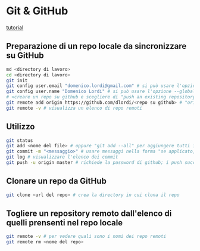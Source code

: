 # Git & GitHub

[tutorial](https://product.hubspot.com/blog/git-and-github-tutorial-for-beginners)

## Preparazione di un repo locale da sincronizzare su GitHub

```sh
md <directory di lavoro>
cd <directory di lavoro>
git init
git config user.email "domenico.lordi@gmail.com" # si può usare l'opzione --global
git config user.name "Domenico Lordi" # si può usare l'opzione --global
# <creare un repo su github e scegliere di "push an existing repository from command line">
git remote add origin https://github.com/dlordi/<repo su github> # "origin" è l'alias locale che viene dato al repo remoto (la convenzione è usare "origin")
git remote -v # visualizza un elenco di repo remoti
```

## Utilizzo

```sh
git status
git add <nome del file> # oppure "git add --all" per aggiungere tutti i file, anche in directory di livello superiore oppure "git add ." per aggiugere tutti i file dalla directory corrente e sottodirectory
git commit -m "<messaggio>" # usare messaggi nella forma "se applicato, questo commit farà ..."
git log # visualizzare l'elenco dei commit
git push -u origin master # richiede la password di github; i push successivi possono essere fatti anche solo con "git push"
```

## Clonare un repo da GitHub

```sh
git clone <url del repo> # crea la directory in cui clona il repo
```

## Togliere un repository remoto dall'elenco di quelli prensenti nel repo locale

```sh
git remote -v # per vedere quali sono i nomi dei repo remoti
git remote rm <nome del repo>
```
